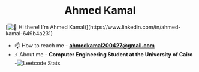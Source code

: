 <h1 align="center">Ahmed Kamal</h1>
[<img src="https://raw.githubusercontent.com/ahmed-kamal2004/ahmed-kamal2004/master/intro.gif" alt="👋 Hi there! I'm Ahmed Kamal)" title="👋 Hi there! I'm Ahmed Kamal"/>](https://www.linkedin.com/in/ahmed-kamal-649b4a231)

- 📫 How to reach me - **ahmedkamal200427@gmail.com**
- ⚡ About me - **Computer Engineering Student at the University of Cairo**
-![Leetcode Stats](https://leetcard.jacoblin.cool/ahmedkamal200427?theme=unicorn&ext=activity&font=Dancing_Script)

